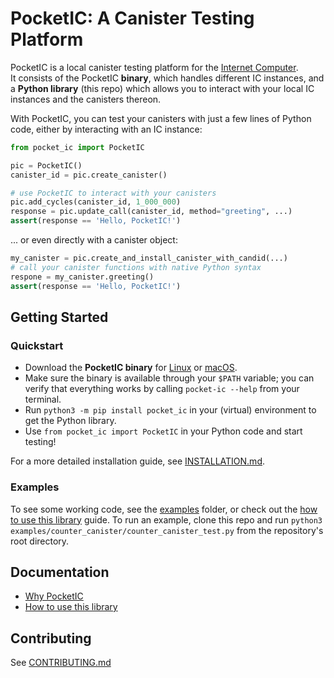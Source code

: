 # PocketIC: A Canister Testing Platform

PocketIC is a local canister testing platform for the [Internet Computer](https://internetcomputer.org/).  
It consists of the PocketIC **binary**, which handles different IC instances, and a **Python library** (this repo) which allows you to interact with your local IC instances and the canisters thereon. 

With PocketIC, you can test your canisters with just a few lines of Python code, either by interacting with an IC instance:

```python
from pocket_ic import PocketIC

pic = PocketIC()
canister_id = pic.create_canister()

# use PocketIC to interact with your canisters
pic.add_cycles(canister_id, 1_000_000)
response = pic.update_call(canister_id, method="greeting", ...)
assert(response == 'Hello, PocketIC!')
```
... or even directly with a canister object:
```python
my_canister = pic.create_and_install_canister_with_candid(...)
# call your canister functions with native Python syntax
respone = my_canister.greeting()
assert(response == 'Hello, PocketIC!')
```

## Getting Started

### Quickstart
* Download the **PocketIC binary** for [Linux](https://download.dfinity.systems/ic/c7664b4829807a96ecf6a7fb97610f22b20b0911/openssl-static-binaries/x86_64-linux/pocket-ic.gz) or [macOS](https://download.dfinity.systems/ic/c7664b4829807a96ecf6a7fb97610f22b20b0911/openssl-static-binaries/x86_64-darwin/pocket-ic.gz).
* Make sure the binary is available through your `$PATH` variable; you can verify that everything works by calling `pocket-ic --help` from your terminal.
* Run `python3 -m pip install pocket_ic` in your (virtual) environment to get the Python library. 
* Use `from pocket_ic import PocketIC` in your Python code and start testing!

For a more detailed installation guide, see [INSTALLATION.md](INSTALLATION.md).

### Examples

To see some working code, see the [examples](examples/) folder, or check out the [how to use this library](HOWTO.md) guide.
To run an example, clone this repo and run `python3 examples/counter_canister/counter_canister_test.py` from the repository's root directory.

## Documentation
* [Why PocketIC](WHY.md)
* [How to use this library](HOWTO.md)


## Contributing
See [CONTRIBUTING.md](CONTRIBUTING.md)

